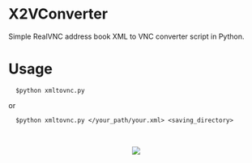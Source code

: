 # X2VConverter
Simple RealVNC address book XML to VNC converter script in Python.

# Usage
```
  $python xmltovnc.py
```
or
```
  $python xmltovnc.py </your_path/your.xml> <saving_directory>
```

&nbsp;

<p align="center">
	<img src="https://raw.githubusercontent.com/catppuccin/catppuccin/main/assets/footers/gray0_ctp_on_line.svg?sanitize=true" />
</p>

